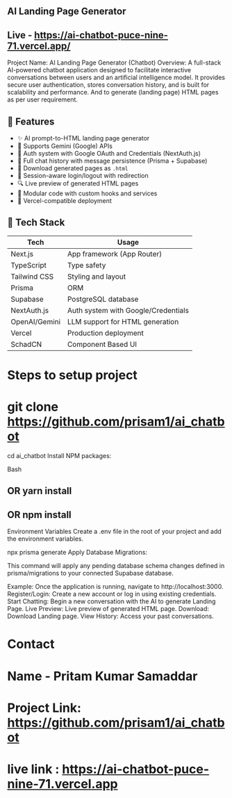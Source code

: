 ## AI Landing Page Generator

## Live - https://ai-chatbot-puce-nine-71.vercel.app/

Project Name: AI Landing Page Generator (Chatbot)
Overview:
A full-stack AI-powered chatbot application designed to facilitate interactive conversations between users and an artificial intelligence model. It provides secure user authentication, stores conversation history, and is built for scalability and performance. And to generate (landing page) HTML pages as per user requirement.

## 🚀 Features

- ✨ AI prompt-to-HTML landing page generator
- 🧠 Supports Gemini (Google) APIs
- 🔐 Auth system with Google OAuth and Credentials (NextAuth.js)
- 📜 Full chat history with message persistence (Prisma + Supabase)
- 💾 Download generated pages as `.html`
- 🔁 Session-aware login/logout with redirection
- 🔍 Live preview of generated HTML pages
- 🧩 Modular code with custom hooks and services
- 🎯 Vercel-compatible deployment


## 🧰 Tech Stack

| Tech             | Usage                                     |
|------------------|--------------------------------------------|
| Next.js          | App framework (App Router)                |
| TypeScript       | Type safety                                |
| Tailwind CSS     | Styling and layout                         |
| Prisma           | ORM                                        |
| Supabase         | PostgreSQL database                        |
| NextAuth.js      | Auth system with Google/Credentials        |
| OpenAI/Gemini    | LLM support for HTML generation            |
| Vercel           | Production deployment   
| SchadCN          | Component Based UI


# Steps to setup project
 
# git clone https://github.com/prisam1/ai_chatbot
cd ai_chatbot
Install NPM packages:

Bash 
## OR yarn install
## OR npm install
Environment Variables
Create a .env file in the root of your project and add the environment variables.
 
npx prisma generate
Apply Database Migrations:

This command will apply any pending database schema changes defined in prisma/migrations to your connected Supabase database.
 
Example:
Once the application is running, navigate to http://localhost:3000.
Register/Login: Create a new account or log in using existing credentials.
Start Chatting: Begin a new conversation with the AI to generate Landing Page.
Live Preview: Live preview of generated HTML page.
Download: Download Landing page.
View History: Access your past conversations.
 

# Contact
# Name - Pritam Kumar Samaddar
# Project Link: https://github.com/prisam1/ai_chatbot
# live link : https://ai-chatbot-puce-nine-71.vercel.app